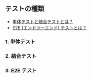 ## テストの種類

- [単体テストと結合テストとは？](https://circleci.com/ja/blog/unit-testing-vs-integration-testing/)
- [E2E (エンドツーエンド) テストとは？](https://circleci.com/ja/blog/what-is-end-to-end-testing/)

### 1. 単体テスト

### 2. 結合テスト

### 3. E2E テスト
